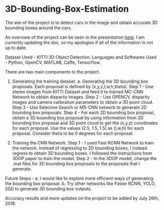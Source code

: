 # 3D-Bounding-Box-Estimation

The aim of the project is to detect cars in the image and obtain accurate 3D bounding boxes around the cars.

An overview of the project can be seen in the presentation [here](https://docs.google.com/presentation/d/1pyKTeHV6fCfuA2JL_4AxyM8y4C8QGraODTAeFzHSKos/edit?usp=sharing). I am currently updating the doc, so my apologies if all of the information is not up to date. 

Dataset Used - KITTI 3D Object Detection.
Languages and Softwares Used - Python, OpenCV, MATLAB, Caffe, Tensorflow.

There are two main components to the project.
1. Generating the training dataset.
a. Generating the 3D bounding box proposals. Each proposal is defined by (x,y,z,l,w,h,theta).
    Step 1 - Use stereo images from KITTI Dataset and feed it to trained MC-CNN Network to obtain disparity images.
    Step 2 - Use OPENCV, disparity images and camera calibration parameters to obtain a 3D point cloud.
    Step 3 - Use Selective Search or MS-CNN network to generate 2D bounding box proposals.
    Step 4 - For each 2D bounding box proposal, obtain a 3D bounding box proposal by using information from 2D bounding box proposal and 3D point cloud to get the (x,y,z) coordinates for each proposal. Use the values (2.5, 1.5, 1.5) as (l,w,h) for each proposal. Consider theta to be 0 degrees for each proposal. 

2. Training the CNN Network.
    Step 1 - I used Fast RCNN Network to train the network. Instead of regressing to 2D bounding boxes, I instead regress to obtain 3D bounding boxes. I followed the instructions from 3DOP paper to train the model.
    Step 2 - In the 3DOP model, change the .mat files for 3D bounding box proposals to the proposals that I generate.
    
    

Future Steps - 
a. I would like to explore more efficient ways of generating the bounding box proposal.
b. Try other networks like Faster RCNN, YOLO, SSD to generate 3D bounding box outputs.


Accuracy results and more updates on the project to be added by July 26th, 2018.

